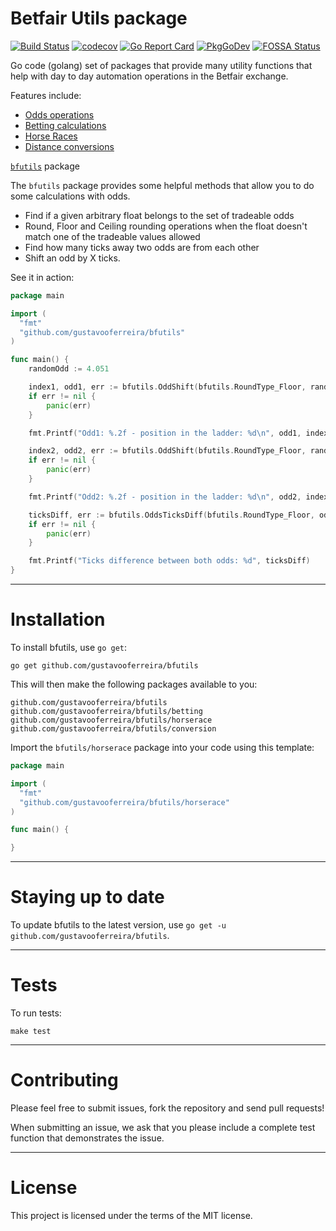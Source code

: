 # Betfair Utils package

[![Build Status](https://travis-ci.com/gustavooferreira/bfutils.svg?branch=master)](https://travis-ci.com/gustavooferreira/bfutils)
[![codecov](https://codecov.io/gh/gustavooferreira/bfutils/branch/master/graph/badge.svg)](https://codecov.io/gh/gustavooferreira/bfutils)
[![Go Report Card](https://goreportcard.com/badge/github.com/gustavooferreira/bfutils)](https://goreportcard.com/report/github.com/gustavooferreira/bfutils)
[![PkgGoDev](https://pkg.go.dev/badge/github.com/gustavooferreira/bfutils)](https://pkg.go.dev/github.com/gustavooferreira/bfutils)
[![FOSSA Status](https://app.fossa.com/api/projects/git%2Bgithub.com%2Fgustavooferreira%2Fbfutils.svg?type=shield)](https://app.fossa.com/projects/git%2Bgithub.com%2Fgustavooferreira%2Fbfutils?ref=badge_shield)

Go code (golang) set of packages that provide many utility functions that help with day to day automation operations in the Betfair exchange.

Features include:

- [Odds operations](#bfutils-package)
- [Betting calculations](#betting-package)
- [Horse Races](#horserace-package)
- [Distance conversions](#conversion-package)

[`bfutils`](https://pkg.go.dev/github.com/gustavooferreira/bfutils "bfutils documentation") package

The `bfutils` package provides some helpful methods that allow you to do some calculations with odds.

- Find if a given arbitrary float belongs to the set of tradeable odds
- Round, Floor and Ceiling rounding operations when the float doesn't match one of the tradeable values allowed
- Find how many ticks away two odds are from each other
- Shift an odd by X ticks.

See it in action:

```go
package main

import (
  "fmt"
  "github.com/gustavooferreira/bfutils"
)

func main() {
    randomOdd := 4.051

    index1, odd1, err := bfutils.OddShift(bfutils.RoundType_Floor, randomOdd, 10)
    if err != nil {
        panic(err)
    }

    fmt.Printf("Odd1: %.2f - position in the ladder: %d\n", odd1, index1+1)

    index2, odd2, err := bfutils.OddShift(bfutils.RoundType_Floor, randomOdd, -10)
    if err != nil {
        panic(err)
    }

    fmt.Printf("Odd2: %.2f - position in the ladder: %d\n", odd2, index2+1)

    ticksDiff, err := bfutils.OddsTicksDiff(bfutils.RoundType_Floor, odd1, odd2)
    if err != nil {
        panic(err)
    }

    fmt.Printf("Ticks difference between both odds: %d", ticksDiff)
}

```

---

# Installation

To install bfutils, use `go get`:

    go get github.com/gustavooferreira/bfutils

This will then make the following packages available to you:

    github.com/gustavooferreira/bfutils
    github.com/gustavooferreira/bfutils/betting
    github.com/gustavooferreira/bfutils/horserace
    github.com/gustavooferreira/bfutils/conversion

Import the `bfutils/horserace` package into your code using this template:

```go
package main

import (
  "fmt"
  "github.com/gustavooferreira/bfutils/horserace"
)

func main() {

}
```

---

# Staying up to date

To update bfutils to the latest version, use `go get -u github.com/gustavooferreira/bfutils`.

---

# Tests

To run tests:

```
make test
```

---

# Contributing

Please feel free to submit issues, fork the repository and send pull requests!

When submitting an issue, we ask that you please include a complete test function that demonstrates the issue.

---

# License

This project is licensed under the terms of the MIT license.
